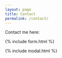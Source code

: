 ```yaml
---
layout: page
title: Contact
permalink: /contact/
---
```


Contact me here:

{% include form.html %}

{% include modal.html %}
